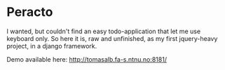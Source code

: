 Peracto
=======

I wanted, but couldn't find an easy todo-application that let me use keyboard only.
So here it is, raw and unfinished, as my first jquery-heavy project, in a django framework.

Demo available here: http://tomasalb.fa-s.ntnu.no:8181/
